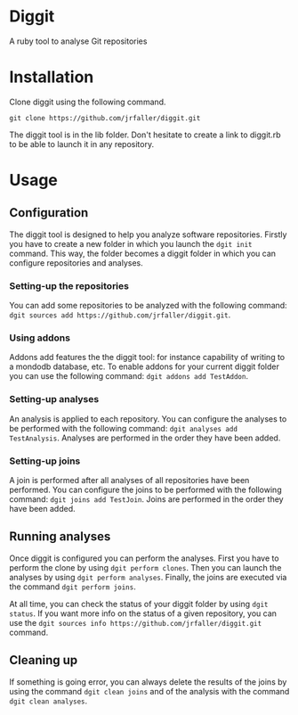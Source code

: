 # Diggit

A ruby tool to analyse Git repositories

# Installation

Clone diggit using the following command.

```
git clone https://github.com/jrfaller/diggit.git
```

The diggit tool is in the lib folder. Don't hesitate to create a link to diggit.rb to be able to launch it in any repository.

# Usage

## Configuration

The diggit tool is designed to help you analyze software repositories. Firstly you have to create a new folder in which you launch the `dgit init` command. This way, the folder becomes a diggit folder in which you can configure repositories and analyses.

### Setting-up the repositories

You can add some repositories to be analyzed with the following command: `dgit sources add https://github.com/jrfaller/diggit.git`.

### Using addons

Addons add features the the diggit tool: for instance capability of writing to a mondodb database, etc. To enable addons for your current diggit folder you can use the following command: `dgit addons add TestAddon`.

### Setting-up analyses

An analysis is applied to each repository. You can configure the analyses to be performed with the following command: `dgit analyses add TestAnalysis`. Analyses are performed in the order they have been added.

### Setting-up joins

A join is performed after all analyses of all repositories have been performed. You can configure the joins to be performed with the following command: `dgit joins add TestJoin`. Joins are performed in the order they have been added.

## Running analyses

Once diggit is configured you can perform the analyses. First you have to perform the clone by using `dgit perform clones`. Then you can launch the analyses by using `dgit perform analyses`. Finally, the joins are executed via the command `dgit perform joins`.

At all time, you can check the status of your diggit folder by using `dgit status`. If you want more info on the status of a given repository, you can use the `dgit sources info https://github.com/jrfaller/diggit.git` command.

## Cleaning up

If something is going error, you can always delete the results of the joins by using the command `dgit clean joins` and of the analysis with the command `dgit clean analyses`.
